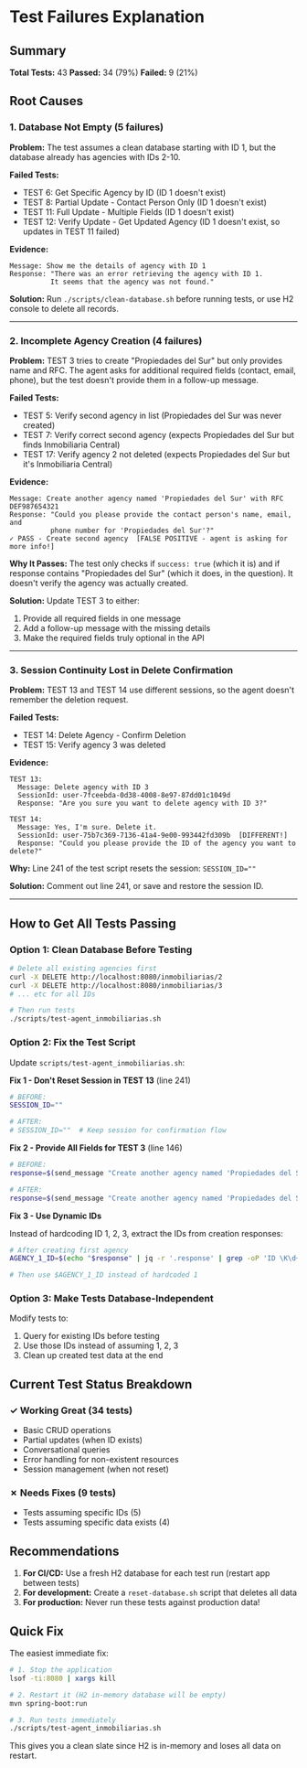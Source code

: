 # Test Failures Explanation

## Summary

**Total Tests:** 43
**Passed:** 34 (79%)
**Failed:** 9 (21%)

## Root Causes

### 1. Database Not Empty (5 failures)

**Problem:** The test assumes a clean database starting with ID 1, but the database already has agencies with IDs 2-10.

**Failed Tests:**
- TEST 6: Get Specific Agency by ID (ID 1 doesn't exist)
- TEST 8: Partial Update - Contact Person Only (ID 1 doesn't exist)
- TEST 11: Full Update - Multiple Fields (ID 1 doesn't exist)
- TEST 12: Verify Update - Get Updated Agency (ID 1 doesn't exist, so updates in TEST 11 failed)

**Evidence:**
```
Message: Show me the details of agency with ID 1
Response: "There was an error retrieving the agency with ID 1.
          It seems that the agency was not found."
```

**Solution:** Run `./scripts/clean-database.sh` before running tests, or use H2 console to delete all records.

---

### 2. Incomplete Agency Creation (4 failures)

**Problem:** TEST 3 tries to create "Propiedades del Sur" but only provides name and RFC. The agent asks for additional required fields (contact, email, phone), but the test doesn't provide them in a follow-up message.

**Failed Tests:**
- TEST 5: Verify second agency in list (Propiedades del Sur was never created)
- TEST 7: Verify correct second agency (expects Propiedades del Sur but finds Inmobiliaria Central)
- TEST 17: Verify agency 2 not deleted (expects Propiedades del Sur but it's Inmobiliaria Central)

**Evidence:**
```
Message: Create another agency named 'Propiedades del Sur' with RFC DEF987654321
Response: "Could you please provide the contact person's name, email, and
          phone number for 'Propiedades del Sur'?"
✓ PASS - Create second agency  [FALSE POSITIVE - agent is asking for more info!]
```

**Why It Passes:** The test only checks if `success: true` (which it is) and if response contains "Propiedades del Sur" (which it does, in the question). It doesn't verify the agency was actually created.

**Solution:** Update TEST 3 to either:
1. Provide all required fields in one message
2. Add a follow-up message with the missing details
3. Make the required fields truly optional in the API

---

### 3. Session Continuity Lost in Delete Confirmation

**Problem:** TEST 13 and TEST 14 use different sessions, so the agent doesn't remember the deletion request.

**Failed Tests:**
- TEST 14: Delete Agency - Confirm Deletion
- TEST 15: Verify agency 3 was deleted

**Evidence:**
```
TEST 13:
  Message: Delete agency with ID 3
  SessionId: user-7fceebda-0d38-4008-8e97-87dd01c1049d
  Response: "Are you sure you want to delete agency with ID 3?"

TEST 14:
  Message: Yes, I'm sure. Delete it.
  SessionId: user-75b7c369-7136-41a4-9e00-993442fd309b  [DIFFERENT!]
  Response: "Could you please provide the ID of the agency you want to delete?"
```

**Why:** Line 241 of the test script resets the session: `SESSION_ID=""`

**Solution:** Comment out line 241, or save and restore the session ID.

---

## How to Get All Tests Passing

### Option 1: Clean Database Before Testing
```bash
# Delete all existing agencies first
curl -X DELETE http://localhost:8080/inmobiliarias/2
curl -X DELETE http://localhost:8080/inmobiliarias/3
# ... etc for all IDs

# Then run tests
./scripts/test-agent_inmobiliarias.sh
```

### Option 2: Fix the Test Script

Update `scripts/test-agent_inmobiliarias.sh`:

**Fix 1 - Don't Reset Session in TEST 13** (line 241)
```bash
# BEFORE:
SESSION_ID=""

# AFTER:
# SESSION_ID=""  # Keep session for confirmation flow
```

**Fix 2 - Provide All Fields for TEST 3** (line 146)
```bash
# BEFORE:
response=$(send_message "Create another agency named 'Propiedades del Sur' with RFC DEF987654321" "$SESSION_ID")

# AFTER:
response=$(send_message "Create another agency named 'Propiedades del Sur' with RFC DEF987654321, contact Pedro Sánchez, email pedro@sur.com, phone +52-33-5555-9999" "$SESSION_ID")
```

**Fix 3 - Use Dynamic IDs**

Instead of hardcoding ID 1, 2, 3, extract the IDs from creation responses:
```bash
# After creating first agency
AGENCY_1_ID=$(echo "$response" | jq -r '.response' | grep -oP 'ID \K\d+')

# Then use $AGENCY_1_ID instead of hardcoded 1
```

### Option 3: Make Tests Database-Independent

Modify tests to:
1. Query for existing IDs before testing
2. Use those IDs instead of assuming 1, 2, 3
3. Clean up created test data at the end

## Current Test Status Breakdown

### ✓ Working Great (34 tests)
- Basic CRUD operations
- Partial updates (when ID exists)
- Conversational queries
- Error handling for non-existent resources
- Session management (when not reset)

### ✗ Needs Fixes (9 tests)
- Tests assuming specific IDs (5)
- Tests assuming specific data exists (4)

## Recommendations

1. **For CI/CD:** Use a fresh H2 database for each test run (restart app between tests)
2. **For development:** Create a `reset-database.sh` script that deletes all data
3. **For production:** Never run these tests against production data!

## Quick Fix

The easiest immediate fix:

```bash
# 1. Stop the application
lsof -ti:8080 | xargs kill

# 2. Restart it (H2 in-memory database will be empty)
mvn spring-boot:run

# 3. Run tests immediately
./scripts/test-agent_inmobiliarias.sh
```

This gives you a clean slate since H2 is in-memory and loses all data on restart.
